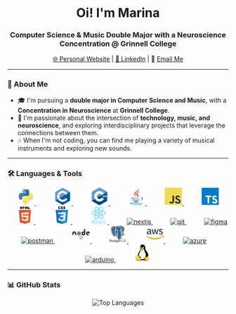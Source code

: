 <h1 align="center">Oi! I'm Marina</h1>
<h3 align="center">Computer Science & Music Double Major with a Neuroscience Concentration @ Grinnell College</h3>

<p align="center">
  <a href="https://marinaananias.com/">🌐 Personal Website</a> |
  <a href="https://linkedin.com/in/marinaananias">💼 LinkedIn</a> |
  📧 <a href="mailto:ananias.marina@gmail.com">Email Me</a>
</p>

---

### 👋 About Me

- 🎓 I'm pursuing a **double major in Computer Science and Music**, with a **Concentration in Neuroscience** at **Grinnell College**.
- 🌱 I'm passionate about the intersection of **technology, music, and neuroscience**, and exploring interdisciplinary projects that leverage the connections between them.
- 🎶 When I'm not coding, you can find me playing a variety of musical instruments and exploring new sounds.
---

### 🛠️ Languages & Tools

<p align="center">
  <!-- Programming Languages -->
  <a href="https://www.python.org" target="_blank" rel="noreferrer" style="margin: 0 20px;">
    <img src="https://raw.githubusercontent.com/devicons/devicon/master/icons/python/python-original.svg" alt="python" width="40" height="40"/>
  </a>
  <a href="https://www.cprogramming.com/" target="_blank" rel="noreferrer" style="margin: 0 20px;">
    <img src="https://raw.githubusercontent.com/devicons/devicon/master/icons/c/c-original.svg" alt="c" width="40" height="40"/>
  </a>
  <a href="https://www.w3schools.com/cpp/" target="_blank" rel="noreferrer" style="margin: 0 20px;">
    <img src="https://raw.githubusercontent.com/devicons/devicon/master/icons/cplusplus/cplusplus-original.svg" alt="cplusplus" width="40" height="40"/>
  </a>
  <a href="https://www.java.com" target="_blank" rel="noreferrer" style="margin: 0 20px;">
    <img src="https://raw.githubusercontent.com/devicons/devicon/master/icons/java/java-original.svg" alt="java" width="40" height="40"/>
  </a>
  <a href="https://developer.mozilla.org/en-US/docs/Web/JavaScript" target="_blank" rel="noreferrer" style="margin: 0 20px;">
    <img src="https://raw.githubusercontent.com/devicons/devicon/master/icons/javascript/javascript-original.svg" alt="javascript" width="40" height="40"/>
  </a>
  <a href="https://www.typescriptlang.org/" target="_blank" rel="noreferrer" style="margin: 0 20px;">
    <img src="https://raw.githubusercontent.com/devicons/devicon/master/icons/typescript/typescript-original.svg" alt="typescript" width="40" height="40"/>
  </a>

  <!-- Frontend Development -->
  <a href="https://www.w3.org/html/" target="_blank" rel="noreferrer" style="margin: 0 20px;">
    <img src="https://raw.githubusercontent.com/devicons/devicon/master/icons/html5/html5-original-wordmark.svg" alt="html5" width="40" height="40"/>
  </a>
  <a href="https://www.w3schools.com/css/" target="_blank" rel="noreferrer" style="margin: 0 20px;">
    <img src="https://raw.githubusercontent.com/devicons/devicon/master/icons/css3/css3-original-wordmark.svg" alt="css3" width="40" height="40"/>
  </a>
  <a href="https://reactjs.org/" target="_blank" rel="noreferrer" style="margin: 0 20px;">
    <img src="https://raw.githubusercontent.com/devicons/devicon/master/icons/react/react-original-wordmark.svg" alt="react" width="40" height="40"/>
  </a>
  <a href="https://nextjs.org/" target="_blank" rel="noreferrer" style="margin: 0 20px;">
    <img src="https://cdn.worldvectorlogo.com/logos/nextjs-2.svg" alt="nextjs" width="40" height="40"/>
  </a>

  <!-- Tools and Platforms -->
  <a href="https://git-scm.com/" target="_blank" rel="noreferrer" style="margin: 0 20px;">
    <img src="https://www.vectorlogo.zone/logos/git-scm/git-scm-icon.svg" alt="git" width="40" height="40"/>
  </a>
  <a href="https://www.figma.com/" target="_blank" rel="noreferrer" style="margin: 0 20px;">
    <img src="https://www.vectorlogo.zone/logos/figma/figma-icon.svg" alt="figma" width="40" height="40"/>
  </a>
  <a href="https://postman.com" target="_blank" rel="noreferrer" style="margin: 0 20px;">
    <img src="https://www.vectorlogo.zone/logos/getpostman/getpostman-icon.svg" alt="postman" width="40" height="40"/>
  </a>

  <!-- Backend and Databases -->
  <a href="https://nodejs.org" target="_blank" rel="noreferrer" style="margin: 0 20px;">
    <img src="https://raw.githubusercontent.com/devicons/devicon/master/icons/nodejs/nodejs-original-wordmark.svg" alt="nodejs" width="40" height="40"/>
  </a>
  <a href="https://www.postgresql.org" target="_blank" rel="noreferrer" style="margin: 0 20px;">
    <img src="https://raw.githubusercontent.com/devicons/devicon/master/icons/postgresql/postgresql-original-wordmark.svg" alt="postgresql" width="40" height="40"/>
  </a>

  <!-- Cloud Services -->
  <a href="https://aws.amazon.com" target="_blank" rel="noreferrer" style="margin: 0 20px;">
    <img src="https://raw.githubusercontent.com/devicons/devicon/master/icons/amazonwebservices/amazonwebservices-original-wordmark.svg" alt="aws" width="40" height="40"/>
  </a>
  <a href="https://azure.microsoft.com/en-in/" target="_blank" rel="noreferrer" style="margin: 0 20px;">
    <img src="https://www.vectorlogo.zone/logos/microsoft_azure/microsoft_azure-icon.svg" alt="azure" width="40" height="40"/>
  </a>

  <!-- Hardware and IoT -->
  <a href="https://www.arduino.cc/" target="_blank" rel="noreferrer" style="margin: 0 20px;">
    <img src="https://cdn.worldvectorlogo.com/logos/arduino-1.svg" alt="arduino" width="40" height="40"/>
  </a>
  <a href="https://www.linux.org/" target="_blank" rel="noreferrer" style="margin: 0 20px;">
    <img src="https://raw.githubusercontent.com/devicons/devicon/master/icons/linux/linux-original.svg" alt="linux" width="40" height="40"/>
  </a>
</p>

---

### 📊 GitHub Stats

<p align="center">
  <img src="https://github-readme-stats.vercel.app/api/top-langs?username=marinananias&show_icons=true&locale=en&layout=compact" alt="Top Languages" />
</p>
